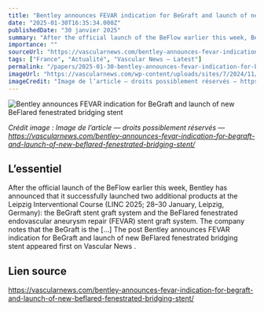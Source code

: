 ```yaml
---
title: "Bentley announces FEVAR indication for BeGraft and launch of new BeFlared fenestrated bridging stent"
date: "2025-01-30T16:35:34.000Z"
publishedDate: "30 janvier 2025"
summary: "After the official launch of the BeFlow earlier this week, Bentley has announced that it successfully launched two additional products at the Leipzig Interventional Course (LINC 2025; 28–30 January, Leipzig, Germany): the BeGraft stent graft system and the BeFlared fenestrated endovascular aneurysm repair (FEVAR) stent graft system. The company notes that the BeGraft is the [&#8230;] The post Bentley announces FEVAR indication for BeGraft and launch of new BeFlared fenestrated bridging stent appeared first on Vascular News ."
importance: ""
sourceUrl: "https://vascularnews.com/bentley-announces-fevar-indication-for-begraft-and-launch-of-new-beflared-fenestrated-bridging-stent/"
tags: ["France", "Actualité", "Vascular News — Latest"]
permalink: "/papers/2025-01-30-bentley-announces-fevar-indication-for-begraft-and-launch-of-new-beflared-fenestrated-bridging-stent"
imageUrl: "https://vascularnews.com/wp-content/uploads/sites/7/2024/11/241125_beflared_fim_01_paris-scaled.jpg"
imageCredit: "Image de l’article — droits possiblement réservés — https://vascularnews.com/bentley-announces-fevar-indication-for-begraft-and-launch-of-new-beflared-fenestrated-bridging-stent/"
---
```


![Bentley announces FEVAR indication for BeGraft and launch of new BeFlared fenestrated bridging stent](https://vascularnews.com/wp-content/uploads/sites/7/2024/11/241125_beflared_fim_01_paris-scaled.jpg)

*Crédit image : Image de l’article — droits possiblement réservés — https://vascularnews.com/bentley-announces-fevar-indication-for-begraft-and-launch-of-new-beflared-fenestrated-bridging-stent/*

## L’essentiel

After the official launch of the BeFlow earlier this week, Bentley has announced that it successfully launched two additional products at the Leipzig Interventional Course (LINC 2025; 28–30 January, Leipzig, Germany): the BeGraft stent graft system and the BeFlared fenestrated endovascular aneurysm repair (FEVAR) stent graft system. The company notes that the BeGraft is the [&#8230;] The post Bentley announces FEVAR indication for BeGraft and launch of new BeFlared fenestrated bridging stent appeared first on Vascular News .

## Lien source

https://vascularnews.com/bentley-announces-fevar-indication-for-begraft-and-launch-of-new-beflared-fenestrated-bridging-stent/
